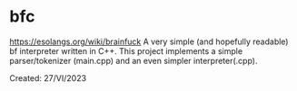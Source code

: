 # bfc
https://esolangs.org/wiki/brainfuck
A very simple (and hopefully readable) bf interpreter written in C++. This project implements a simple parser/tokenizer (main.cpp) and an even simpler interpreter(.cpp).

Created: 27/VI/2023
